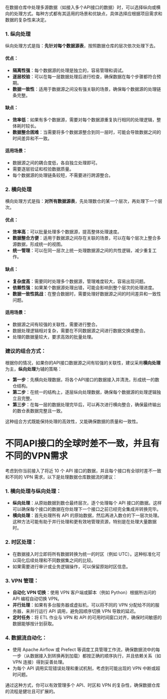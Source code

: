 在数据仓库中处理多源数据（如接入多个API接口的数据）时，可以选择纵向或横向的处理方式。每种方式都有其适用的场景和优缺点，具体选择应根据项目需求和数据的复杂性来决定。

### 1. **纵向处理**
纵向处理方式是指：**先针对每个数据源表**，按照数据仓库的层次依次处理下去。

#### **优点**：
- **隔离性强**：每个数据源的处理是独立的，容易管理和调试。
- **逐层校验**：可以在每一层数据处理后进行检查，确保数据在每个步骤都符合预期。
- **数据一致性**：适用于数据源之间没有强关联的场景，确保每个数据源的处理链条完整。

#### **缺点**：
- **效率低**：如果有多个数据源，需要对每个数据源重复执行相同的处理逻辑，整体耗时较长。
- **数据整合困难**：当需要将多个数据源整合到同一层时，可能会导致数据之间的时间差异和不一致。

#### **适用场景**：
- 数据源之间的耦合度低，各自独立处理即可。
- 需要逐层验证和校验数据质量。
- 每个数据源的处理链条较短，不需要进行跨源整合。

### 2. **横向处理**
横向处理方式是指：**对所有数据源表**，先处理数仓的某一个层次，再处理下一个层次。

#### **优点**：
- **效率高**：可以批量处理多个数据源，提高整体处理速度。
- **数据整合方便**：适用于数据源之间存在关联的场景，可以在每个层次上整合多源数据，形成统一的视图。
- **统一管理**：可以在同一层次上统一处理数据源之间的共性逻辑，减少重复工作。

#### **缺点**：
- **复杂度高**：需要同时处理多个数据源，管理难度较大，容易出现问题。
- **依赖性强**：如果某个数据源处理出错，可能会影响到整个层次的处理进度。
- **数据一致性挑战**：在整合数据时，需要处理好数据源之间的时间差异和一致性问题。

#### **适用场景**：
- 数据源之间有较强的关联性，需要进行整合。
- 数据处理逻辑相对复杂，需要在不同数据源之间进行数据交换或整合。
- 处理的数据量较大，要求高效的批量处理。

### **建议的组合方式**：
根据你的情况，如果你的API接口数据源之间有较强的关联性，建议采用**横向处理**为主，**纵向处理**为辅的策略：

- **第一步**：先横向处理数据，将各个API接口的数据接入并清洗，形成统一的数仓结构。
- **第二步**：在统一的结构上，逐层纵向处理数据，确保每个数据源的处理逻辑独立且完整。
- **第三步**：在每一层的数据处理完毕后，可以再次进行横向整合，确保最终输出的数仓表数据完整且一致。

这种组合方式既能保持处理的高效性，又能确保数据的质量和一致性。



# 不同API接口的全球时差不一致，并且有不同的VPN需求

考虑到你当前接入了将近 10 个 API 接口的数据，并且每个接口有全球时差不一致和不同的 VPN 需求，以下是处理数据仓库数据流的建议：

### 1. **横向处理与纵向处理**：
   - **纵向处理**：从原始数据到数仓最终层次，逐个处理每个 API 接口的数据。这样可以确保每个接口的数据在你处理下一个接口之前已经完全集成并转换完毕。
   - **横向处理**：首先处理所有 API 的原始数据，然后再进入数仓的下一层次处理。这种方法可能有助于并行处理和更有效地管理资源，特别是在处理大量数据时。

### 2. **时区处理**：
   - 在数据接入时立即将所有数据转换为统一的时区（例如 UTC）。这种标准化可以简化后续处理和不同数据集之间的比较。
   - 如果需要进行审计或业务逻辑操作，可以保留原始时区信息。

### 3. **VPN 管理**：
   - **自动化 VPN 切换**：使用 VPN 客户端或脚本（例如 Python）根据所访问的 API 编程自动切换 VPN。
   - **并行处理**：如果有多台服务器或虚拟机，可以将不同的 VPN 分配给不同的服务器，来并行运行 API 调用，避免因顺序切换 VPN 导致的延迟。
   - **定时任务**：将 ETL 作业与 VPN 和 API 的可用时间窗口对齐，确保时间敏感的数据能够按计划获取。

### 4. **数据流自动化**：
   - 使用 Apache Airflow 或 Prefect 等调度工具管理工作流，确保数据流中的每一步（从数据接入到转换再到加载）都按正确的顺序执行，并且依赖关系（如 VPN 连接）得到妥善处理。
   - 为每个 API 调用实现错误处理和重试机制，考虑到可能出现的 VPN 中断或超时问题。

通过这种方式，你可以有效管理多个 API、时区和 VPN 的复杂性，确保数据仓库的流程是健壮且可扩展的。